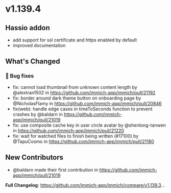 # v1.139.4

## Hassio addon
* add support for ssl certificate and https enabled by default
* improved documentation

## What's Changed
### 🐛 Bug fixes
* fix: cannot load thumbnail from unknown content length by @alextran1502 in https://github.com/immich-app/immich/pull/21192
* fix: border around dark theme button on onboarding page by @NicholasFlamy in https://github.com/immich-app/immich/pull/20846
* fix(web): handle edge cases in timeToSeconds function to prevent crashes by @baldarn in https://github.com/immich-app/immich/pull/21019
* fix: use composite cache key in user circle avatar by @shenlong-tanwen in https://github.com/immich-app/immich/pull/21220
* fix: wait for watched files to finish being written (#17100) by @TapuCosmo in https://github.com/immich-app/immich/pull/21180

## New Contributors
* @baldarn made their first contribution in https://github.com/immich-app/immich/pull/21019

**Full Changelog**: https://github.com/immich-app/immich/compare/v1.139.3...

